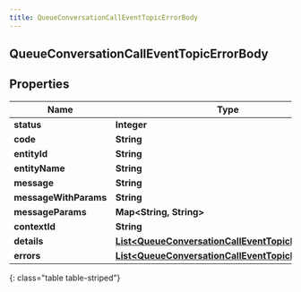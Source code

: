 ```yaml
---
title: QueueConversationCallEventTopicErrorBody
---
```

## QueueConversationCallEventTopicErrorBody


## Properties

| Name | Type | Description | Notes |
| ------------ | ------------- | ------------- | ------------- |
| **status** | **Integer** |  |  [optional] |
| **code** | **String** |  |  [optional] |
| **entityId** | **String** |  |  [optional] |
| **entityName** | **String** |  |  [optional] |
| **message** | **String** |  |  [optional] |
| **messageWithParams** | **String** |  |  [optional] |
| **messageParams** | **Map&lt;String, String&gt;** |  |  [optional] |
| **contextId** | **String** |  |  [optional] |
| **details** | [**List&lt;QueueConversationCallEventTopicDetail&gt;**](QueueConversationCallEventTopicDetail.html) |  |  [optional] |
| **errors** | [**List&lt;QueueConversationCallEventTopicErrorBody&gt;**](QueueConversationCallEventTopicErrorBody.html) |  |  [optional] |
{: class="table table-striped"}



